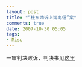 ```yaml
---
layout: post
title: "“杜东劲诉上海电信”案"
comments: true
date: 2007-10-30 05:05
tags:
- Misc
---
```

一审判决败诉，判决书见[这里](http://picasaweb.google.com/yetaai/ChinaInternetCensorshipLawsuitAgainstChinaTelecomByYetaai)
